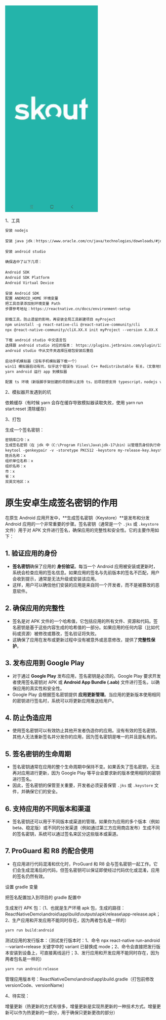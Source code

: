 ![](demo/demo.gif)

1、工具

```txt
安装 nodejs

安装 java jdk：https://www.oracle.com/cn/java/technologies/downloads/#jdk23-windows

安装 android studio

确保选中了以下几项：

Android SDK
Android SDK Platform
Android Virtual Device

安装 Android SDK
配置 ANDROID_HOME 环境变量
把工具目录添加到环境变量 Path
步骤参考地址：https://reactnative.cn/docs/environment-setup

卸载工具，防止遗留的影响，再安装全局工具新建项目 myProject
npm uninstall -g react-native-cli @react-native-community/cli
npx @react-native-community/cliX.XX.X init myProject --version X.XX.X

下载 android studio 中文语言包
选择跟 android studio 对应的版本： https://plugins.jetbrains.com/plugin/13710-chinese-simplified-language-pack----/versions
android studio 中从文件夹选择压缩包安装后重启

启动手机模拟器（没有手机模拟器下载一个）
win11 模拟器启动有坑，似乎这个错误与 Visual C++ Redistributable 有关。（文章地址：https://stackoverflow.com/questions/75570537/android-studio-emulator-process-for-avd-has-terminated-windows-11）下载Latest Microsoft Visual C++ Redistributable Version x64 版本安装后重启
yarn android 运行 app 到模拟器

配置 ts 环境（新版脚手架创建的项目默认支持 ts，旧项目想支持 typescript，nodejs version "^18.18.0 || >=20.0.0"）
```

2、模拟器开发遇到的坑

依赖缓存（有时候 yarn 会存在缓存导致模拟器读取失败，使用 yarn run start:reset 清除缓存）

3、打包

生成一个签名密钥：

```txt
密钥库口令：x
生成签名密钥（在 jdk 中（C:\Program Files\Java\jdk-17\bin）以管理员身份执行命令）
keytool -genkeypair -v -storetype PKCS12 -keystore my-release-key.keystore -alias 上面的密钥库口令 -keyalg RSA -keysize 2048 -validity 10000
姓氏名称：x
组织单位名称：x
组织名称：x
市：x
省：x
双英文地区：x
```

# 原生安卓生成签名密钥的作用

在原生 Android 应用开发中，**生成签名密钥（Keystore）**是发布和分发 Android 应用的一个非常重要的步骤。签名密钥（通常是一个 `.jks` 或 `.keystore` 文件）用于对 APK 文件进行签名，确保应用的完整性和安全性。它的主要作用如下：

## 1. 验证应用的身份

- **签名密钥**确保了应用的 **身份验证**。每当一个 Android 应用被安装或更新时，系统会检查应用的签名信息。如果应用的签名与先前版本的签名不匹配，用户会收到提示，通常是无法升级或安装该应用。
- 这样，用户可以确信他们安装的应用是来自同一个开发者，而不是被篡改的恶意软件。

## 2. 确保应用的完整性

- 签名是对 APK 文件的一个哈希值，它包括应用的所有文件、资源和代码。签名密钥是基于这些内容生成的哈希值的一部分。如果应用的任何内容（比如代码或资源）被修改或篡改，签名验证将失败。
- 这确保了应用在发布或更新过程中没有被意外或恶意修改，提供了**完整性保护**。

## 3. 发布应用到 Google Play

- 对于通过 **Google Play** 发布应用，签名密钥是必须的。Google Play 要求开发者使用签名密钥对 APK 或 **Android App Bundle (.aab)** 文件进行签名，以确保应用的真实性和安全性。
- Google Play 会根据签名密钥提供 **应用更新管理**。当应用的更新版本使用相同的密钥进行签名时，系统可以将更新应用推送给用户。

## 4. 防止伪造应用

- 使用签名密钥可以有效防止其他开发者伪造你的应用。没有有效的签名密钥，其他人无法重新签名并分发你的应用，因为签名密钥是唯一的并且是私有的。

## 5. 签名密钥的生命周期

- 签名密钥通常在应用的整个生命周期中保持不变。如果丢失了签名密钥，无法再对应用进行更新，因为 Google Play 等平台会要求新的版本使用相同的密钥进行签名。
- 因此，签名密钥的保管至关重要，开发者必须妥善保管 `.jks` 或 `.keystore` 文件，并确保它们的安全。

## 6. 支持应用的不同版本和渠道

- 签名密钥还可以用于不同版本或渠道的管理。如果你为应用的多个版本（例如 beta、稳定版）或不同的分发渠道（例如通过第三方应用商店发布）生成不同的签名密钥，系统可以通过签名来区分这些版本或渠道。

## 7. ProGuard 和 R8 的配合使用

- 在应用进行代码混淆和优化时，ProGuard 和 R8 会与签名密钥一起工作。它们会生成混淆后的代码，但签名密钥可以保证即使经过代码优化或混淆，应用的签名仍然有效。

设置 gradle 变量

把签名配置加入到项目的 gradle 配置中

生成发行 APK 包：（1、也就是生产环境 apk 包，生成的路径：ReactNativeDemo\android\app\build\outputs\apk\release\app-release.apk；2、生产应用和开发应用不能同时存在，因为两者包名是一样的）

```bash
yarn run build:android
```

测试应用的发行版本：（测试发行版本时：1、命令 npx react-native run-android --variant=release 关键字中的 variant 已替换成 mode；2、命令会直接把发行版本安装到设备上，可直接离线运行；3、发行应用和开发应用不能同时存在，因为两者包名是一样的）

```bash
yarn run android:release
```

管理应用版本号：ReactNativeDemo\android\app\build.gradle（打包前修改 versionCode、versionName）

4、待实现：

增量更新（热更新的方式有很多，增量更新是实现热更新的一种技术方式。增量更新可以作为热更新的一部分，用于确保只更新更改的部分）
